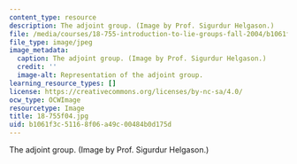 ```yaml
---
content_type: resource
description: The adjoint group. (Image by Prof. Sigurdur Helgason.)
file: /media/courses/18-755-introduction-to-lie-groups-fall-2004/b1061f3c51168f06a49c00484b0d175d_18-755f04.jpg
file_type: image/jpeg
image_metadata:
  caption: The adjoint group. (Image by Prof. Sigurdur Helgason.)
  credit: ''
  image-alt: Representation of the adjoint group.
learning_resource_types: []
license: https://creativecommons.org/licenses/by-nc-sa/4.0/
ocw_type: OCWImage
resourcetype: Image
title: 18-755f04.jpg
uid: b1061f3c-5116-8f06-a49c-00484b0d175d
---
```

The adjoint group. (Image by Prof. Sigurdur Helgason.)